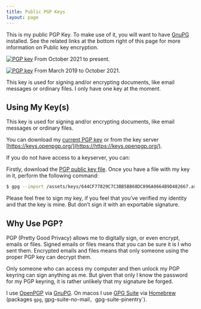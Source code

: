 ```yaml
---
title: Public PGP Keys
layout: page
---
```


This is my public PGP Key. To make use of it, you will want to have [GnuPG](http://gnupg.org/) installed. See the related links at the bottom right of this page for more information on Public key encryption.

[![PGP key](https://img.shields.io/badge/pgp-96A0664B9D482667-blue)](https://keys.openpgp.org/vks/v1/by-fingerprint/644CF77829C7C3BB5B868DC896A0664B9D482667) From October 2021 to present.

[![PGP key](https://img.shields.io/badge/pgp-565B73DB6CC7F708-inactive)](https://keys.openpgp.org/vks/v1/by-fingerprint/49CC458D0281805F54A1B65A565B73DB6CC7F708) From March 2019 to October 2021.

This key is used for signing and/or encrypting documents, like email messages or ordinary files. I only have one key at the moment.

## Using My Key(s)

This key is used for signing and/or encrypting documents, like email messages or ordinary files. 

You can download my [current PGP key](/assets/keys/644CF77829C7C3BB5B868DC896A0664B9D482667.asc) or from the key server [https://keys.openpgp.org/](https://https://keys.openpgp.org/).

If you do not have access to a keyserver, you can:

Firstly, download the [PGP public key file](/assets/keys/644CF77829C7C3BB5B868DC896A0664B9D482667.asc). Once you have a file with my key in it, perform the following command:

```bash
$ gpg --import /assets/keys/644CF77829C7C3BB5B868DC896A0664B9D482667.asc
```

Please feel free to sign my key, if you feel that you’ve verified my identity and that the key is mine. But don’t sign it with an exportable signature.



## Why Use PGP?

PGP (Pretty Good Privacy) allows me to digitally sign, or even encrypt, emails or files. Signed emails or files means that you can be sure it is I who sent them. Encrypted emails and files means that only someone using the proper PGP key can decrypt them.

Only someone who can access my computer and then unlock my PGP keyring can sign anything as me. But given that only I know the password for my PGP keyring, it is rather unlikely that my signature be forged.

I use [OpenPGP](https://www.openpgp.org/) via [GnuPG](http://www.gnupg.org/). On macos I use [GPG Suite](https://gpgtools.org/) via [Homebrew](https://brew.sh/) (packages `gpg`, gpg-suite-no-mail`, `gpg-suite-pinentry`). 

